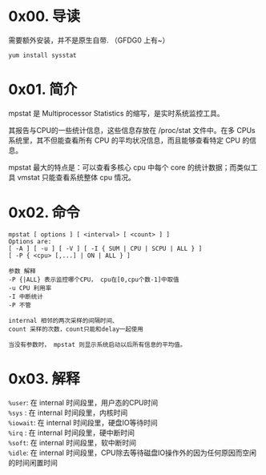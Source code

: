 # 0x00. 导读

需要额外安装，并不是原生自带. （GFDG0 上有~）

```
yum install sysstat
```

# 0x01. 简介

mpstat 是 Multiprocessor Statistics 的缩写，是实时系统监控工具。

其报告与CPU的一些统计信息，这些信息存放在 /proc/stat 文件中。在多 CPUs 系统里，其不但能查看所有 CPU 的平均状况信息，而且能够查看特定 CPU 的信息。

mpstat 最大的特点是：可以查看多核心 cpu 中每个 core 的统计数据；而类似工具 vmstat 只能查看系统整体 cpu 情况。

# 0x02. 命令

```
mpstat [ options ] [ <interval> [ <count> ] ]
Options are:
[ -A ] [ -u ] [ -V ] [ -I { SUM | CPU | SCPU | ALL } ]
[ -P { <cpu> [,...] | ON | ALL } ]

参数 解释
-P {|ALL} 表示监控哪个CPU， cpu在[0,cpu个数-1]中取值
-u CPU 利用率
-I 中断统计
-P 不管

internal 相邻的两次采样的间隔时间、
count 采样的次数，count只能和delay一起使用

当没有参数时， mpstat 则显示系统启动以后所有信息的平均值。
```

# 0x03. 解释

`%user`: 在 internal 时间段里，用户态的CPU时间  
`%sys`  : 在 internal 时间段里，内核时间  
`%iowait`: 在 internal 时间段里，硬盘IO等待时间  
`%irq`  : 在 internal 时间段里，硬中断时间  
`%soft`: 在 internal 时间段里，软中断时间  
`%idle`: 在 internal 时间段里，CPU除去等待磁盘IO操作外的因为任何原因而空闲的时间闲置时间   